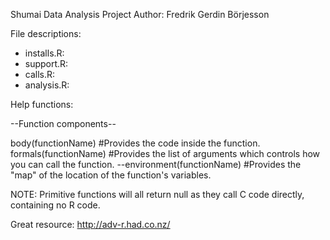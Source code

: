 Shumai Data Analysis Project
Author: Fredrik Gerdin Börjesson


File descriptions: 
* installs.R: 
* support.R: 
* calls.R: 
* analysis.R: 


Help functions: 

--Function components--

body(functionName) #Provides the code inside the function. 
formals(functionName) #Provides the list of arguments which controls how you can call the function. 
--environment(functionName) #Provides the "map" of the location of the function's variables. 

NOTE: Primitive functions will all return null as they call C code directly, containing no R code. 

Great resource: http://adv-r.had.co.nz/